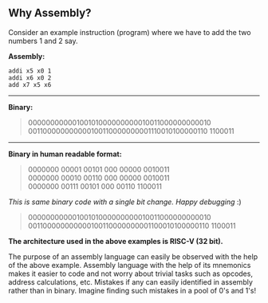 ## Why Assembly?
Consider an example instruction (program) where we have to add the two numbers 1 and 2 say.

**Assembly:**
>    
    addi x5 x0 1
    addi x6 x0 2
    add x7 x5 x6
---
**Binary:**
>00000000000100101000000000010011000000000010 001100000000000100110000000001110010100000110 1100011
 ---
**Binary in human readable format:**
>   0000000 00001 00101 000 00000 0010011    
    0000000 00010 00110 000 00000 0010011      
    0000000 00111 00101 000 00110 1100011

*This is same binary code with a single bit change. Happy debugging* :)
>00000000000100101000000000010011000000000010 001100000000000100110000000001100010100000110 1100011

**The architecture used in the above examples is RISC-V (32 bit).**

The purpose of an assembly language can easily be observed with the help of the above example. Assembly language with the help of its mnemonics makes it easier to code and not worry about trivial tasks such as opcodes, address calculations, etc. Mistakes if any can easily identified in assembly rather than in binary. Imagine finding such mistakes in a pool of 0's and 1's!
